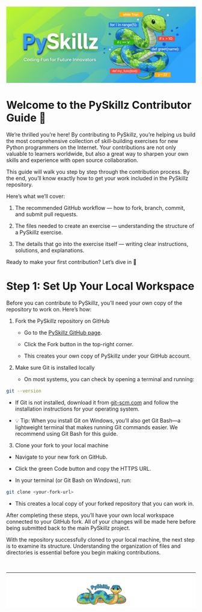 ![PySkillz](../graphics/PySkillzBanner.png)

# Welcome to the PySkillz Contributor Guide 🎉

We’re thrilled you’re here! By contributing to PySkillz, you’re helping us build the most comprehensive collection of skill-building exercises for new Python programmers on the Internet. Your contributions are not only valuable to learners worldwide, but also a great way to sharpen your own skills and experience with open source collaboration.

This guide will walk you step by step through the contribution process. By the end, you’ll know exactly how to get your work included in the PySkillz repository.

Here’s what we’ll cover:

1. The recommended GitHub workflow — how to fork, branch, commit, and submit pull requests.

2. The files needed to create an exercise — understanding the structure of a PySkillz exercise.

3. The details that go into the exercise itself — writing clear instructions, solutions, and explanations.

Ready to make your first contribution? Let’s dive in 🚀

# Step 1: Set Up Your Local Workspace

Before you can contribute to PySkillz, you’ll need your own copy of the repository to work on. Here’s how:

1. Fork the PySkillz repository on GitHub

    * Go to the [PySkillz GitHub page](https://github.com/Timinator2000/PySkillz).

    * Click the Fork button in the top-right corner.

    * This creates your own copy of PySkillz under your GitHub account.

2. Make sure Git is installed locally

    * On most systems, you can check by opening a terminal and running:

```bash
git --version
```

* If Git is not installed, download it from [git-scm.com](https://git-scm.com/) and follow the installation instructions for your operating system.

* 💡 Tip: When you install Git on Windows, you’ll also get Git Bash—a lightweight terminal that makes running Git commands easier. We recommend using Git Bash for this guide.

3. Clone your fork to your local machine

  * Navigate to your new fork on GitHub.

  * Click the green Code button and copy the HTTPS URL.

  * In your terminal (or Git Bash on Windows), run:

```bash
git clone <your-fork-url>
```

  * This creates a local copy of your forked repository that you can work in.

After completing these steps, you’ll have your own local workspace connected to your GitHub fork. All of your changes will be made here before being submitted back to the main PySkillz project.

With the repository successfully cloned to your local machine, the next step is to examine its structure. Understanding the organization of files and directories is essential before you begin making contributions.

<BR>

************

[![Skillz Catalog](../graphics/PySkillzFooter.png)](skillz-catalog)
